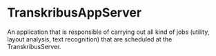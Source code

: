 # TranskribusAppServer

An application that is responsible of carrying out all kind of jobs (utility, layout analysis, text recognition) that are scheduled at the TranskribusServer. 
